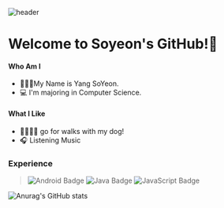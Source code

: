 ![header](https://capsule-render.vercel.app/api?type=waving&color=gradient&height=100&section=header)

# Welcome to Soyeon's GitHub!👋
#### Who Am I
- 👩🏻‍💻My Name is Yang SoYeon.
- 💻 I'm majoring in Computer Science.

#### What I Like
- 🦮🚶🏻‍♀ go for walks with my dog!
- 🎧 Listening Music

### Experience
>![Android Badge](https://img.shields.io/badge/Android-3DDC84?style=flat-square&logo=Android&logoColor=white) ![Java Badge](https://img.shields.io/badge/Java-007396?style=flat-square&logo=Java&logoColor=white) ![JavaScript Badge](https://img.shields.io/badge/JavaScript-F7DF1E?style=flat-square&logo=JavaScript&logoColor=white) 

![Anurag's GitHub stats](https://github-readme-stats.vercel.app/api?username=noeyso&show_icons=true&theme=radical)



